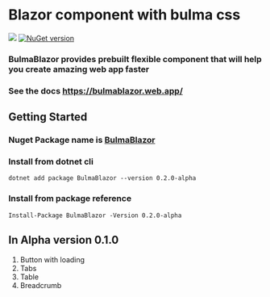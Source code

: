# Blazor component with bulma css

![](https://github.com/MihirJayavant/bulma-blazor/workflows/build/badge.svg) [![NuGet version](https://badge.fury.io/nu/bulmablazor.svg)](https://badge.fury.io/nu/bulmablazor)

### BulmaBlazor provides prebuilt flexible component that will help you create amazing web app faster
### See the docs https://bulmablazor.web.app/

## Getting Started

### Nuget Package name is [BulmaBlazor](https://www.nuget.org/packages/BulmaBlazor)
 

### Install from dotnet cli
```
dotnet add package BulmaBlazor --version 0.2.0-alpha
```

### Install from package reference
```
Install-Package BulmaBlazor -Version 0.2.0-alpha
```

## In Alpha version 0.1.0

1. Button with loading
2. Tabs
3. Table
4. Breadcrumb

